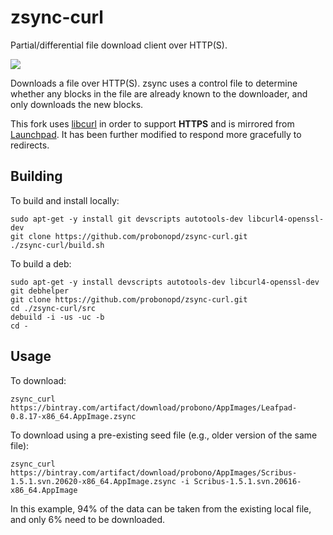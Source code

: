 # zsync-curl

Partial/differential file download client over HTTP(S).

![](https://openclipart.org/image/256px/svg_to_png/74173/sync.png)

Downloads a file over HTTP(S). zsync uses a control file to determine whether any blocks in the file are already known to the downloader, and only downloads the new blocks. 

This fork uses [libcurl](http://curl.haxx.se/libcurl/) in order to support __HTTPS__ and is mirrored from [Launchpad](https://launchpad.net/zsync-curl). It has been further modified to respond more gracefully to redirects.

## Building

To build and install locally:
```
sudo apt-get -y install git devscripts autotools-dev libcurl4-openssl-dev
git clone https://github.com/probonopd/zsync-curl.git
./zsync-curl/build.sh
```

To build a deb:

```
sudo apt-get -y install devscripts autotools-dev libcurl4-openssl-dev git debhelper
git clone https://github.com/probonopd/zsync-curl.git
cd ./zsync-curl/src
debuild -i -us -uc -b
cd -
```

## Usage

To download:

```
zsync_curl https://bintray.com/artifact/download/probono/AppImages/Leafpad-0.8.17-x86_64.AppImage.zsync
```

To download using a pre-existing seed file (e.g., older version of the same file):

```
zsync_curl https://bintray.com/artifact/download/probono/AppImages/Scribus-1.5.1.svn.20620-x86_64.AppImage.zsync -i Scribus-1.5.1.svn.20616-x86_64.AppImage
```

In this example, 94% of the data can be taken from the existing local file, and only 6% need to be downloaded.
